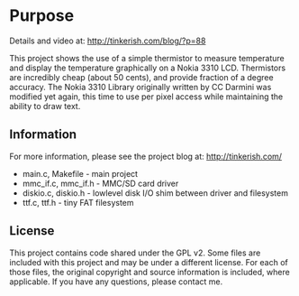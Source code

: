 # Purpose

Details and video at: http://tinkerish.com/blog/?p=88

This project shows the use of a simple thermistor to measure temperature and
display the temperature graphically on a Nokia 3310 LCD. Thermistors are
incredibly cheap (about 50 cents), and provide fraction of a degree accuracy.
The Nokia 3310 Library originally written by CC Darmini was modified yet
again, this time to use per pixel access while maintaining the ability to draw
text.

## Information

For more information, please see the project blog at:
http://tinkerish.com/

* main.c, Makefile - main project
* mmc_if.c, mmc_if.h - MMC/SD card driver
* diskio.c, diskio.h - lowlevel disk I/O shim between driver and filesystem
* ttf.c, ttf.h - tiny FAT filesystem

## License

This project contains code shared under the GPL v2.  Some files are included
with this project and may be under a different license.  For each of those
files, the original copyright and source information is included, where
applicable.  If you have any questions, please contact me.


